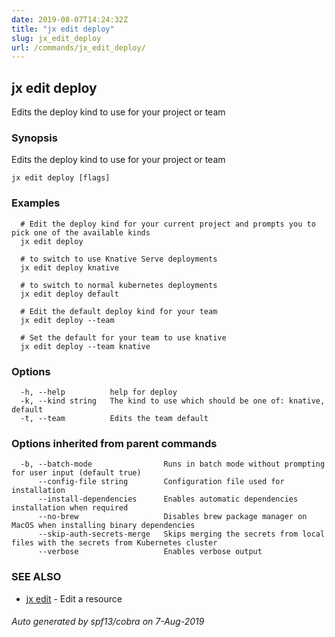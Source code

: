 ```yaml
---
date: 2019-08-07T14:24:32Z
title: "jx edit deploy"
slug: jx_edit_deploy
url: /commands/jx_edit_deploy/
---
```

## jx edit deploy

Edits the deploy kind to use for your project or team

### Synopsis

Edits the deploy kind to use for your project or team

```
jx edit deploy [flags]
```

### Examples

```
  # Edit the deploy kind for your current project and prompts you to pick one of the available kinds
  jx edit deploy
  
  # to switch to use Knative Serve deployments
  jx edit deploy knative
  
  # to switch to normal kubernetes deployments
  jx edit deploy default
  
  # Edit the default deploy kind for your team
  jx edit deploy --team
  
  # Set the default for your team to use knative
  jx edit deploy --team knative
```

### Options

```
  -h, --help          help for deploy
  -k, --kind string   The kind to use which should be one of: knative, default
  -t, --team          Edits the team default
```

### Options inherited from parent commands

```
  -b, --batch-mode                Runs in batch mode without prompting for user input (default true)
      --config-file string        Configuration file used for installation
      --install-dependencies      Enables automatic dependencies installation when required
      --no-brew                   Disables brew package manager on MacOS when installing binary dependencies
      --skip-auth-secrets-merge   Skips merging the secrets from local files with the secrets from Kubernetes cluster
      --verbose                   Enables verbose output
```

### SEE ALSO

* [jx edit](/commands/jx_edit/)	 - Edit a resource

###### Auto generated by spf13/cobra on 7-Aug-2019
